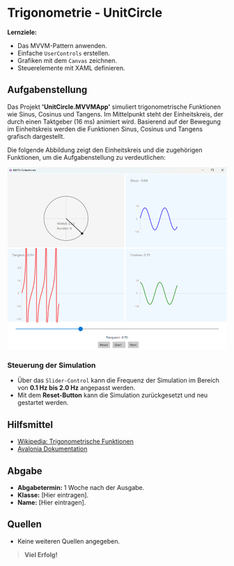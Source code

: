 # Trigonometrie - UnitCircle

**Lernziele:**

- Das MVVM-Pattern anwenden.
- Einfache `UserControls` erstellen.
- Grafiken mit dem `Canvas` zeichnen.
- Steuerelemente mit XAML definieren.

## Aufgabenstellung

Das Projekt **'UnitCircle.MVVMApp'** simuliert trigonometrische Funktionen wie Sinus, Cosinus und Tangens. Im Mittelpunkt steht der Einheitskreis, der durch einen Taktgeber (16 ms) animiert wird. Basierend auf der Bewegung im Einheitskreis werden die Funktionen Sinus, Cosinus und Tangens grafisch dargestellt.

Die folgende Abbildung zeigt den Einheitskreis und die zugehörigen Funktionen, um die Aufgabenstellung zu verdeutlichen:

![UnitCircle](img/unitcircle.png)

### Steuerung der Simulation

- Über das `Slider-Control` kann die Frequenz der Simulation im Bereich von **0.1 Hz bis 2.0 Hz** angepasst werden.
- Mit dem **Reset-Button** kann die Simulation zurückgesetzt und neu gestartet werden.

## Hilfsmittel

- [Wikipedia: Trigonometrische Funktionen](https://de.wikipedia.org/wiki/Trigonometrische_Funktion)
- [Avalonia Dokumentation](https://docs.avaloniaui.net)

## Abgabe

- **Abgabetermin:** 1 Woche nach der Ausgabe.
- **Klasse:** [Hier eintragen].
- **Name:** [Hier eintragen].

## Quellen

- Keine weiteren Quellen angegeben.

> **Viel Erfolg!**
> 
